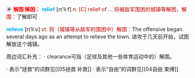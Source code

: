 ☀ <font color="red">**解围 解困：**</font>
<font color="sky blue">**relief**</font> [rɪ'li:f] 
<font color="#c00000">n. [C] relief of ... 将被敌军围困的城镇等解困，解围：</font>了解即可
           
<font color="sky blue">**relieve**</font> [rɪˈli:v]
<font color="#c00000">vt. 将（城镇等从敌军的围困中）解围：</font>The offensive began several days ago as an attempt to relieve the town. 进攻于几天前开始，试图解放这个城镇。

周边词汇补充：
· clearance可指（足球及其他一些体育运动中的）解围。

· 表示“拯救”的词群见[[05拯救 补救]]
· 表示“自由”的词群见[[04自由 束缚]]
